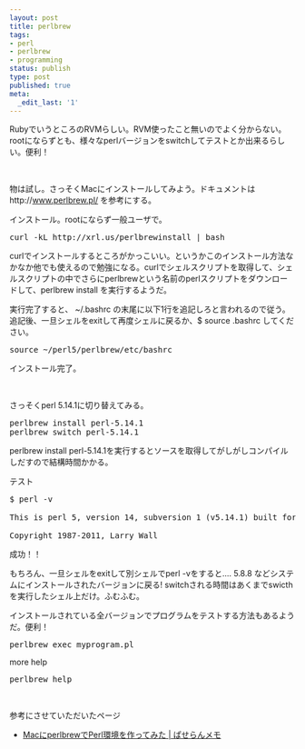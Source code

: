 ```yaml
---
layout: post
title: perlbrew
tags:
- perl
- perlbrew
- programming
status: publish
type: post
published: true
meta:
  _edit_last: '1'
---
```

RubyでいうところのRVMらしい。RVM使ったこと無いのでよく分からない。rootにならずとも、様々なperlバージョンをswitchしてテストとか出来るらしい。便利！

&nbsp;

物は試し。さっそくMacにインストールしてみよう。ドキュメントはhttp://www.perlbrew.pl/ を参考にする。

インストール。rootにならず一般ユーザで。
<pre lang="shell">curl -kL http://xrl.us/perlbrewinstall | bash</pre>
curlでインストールするところがかっこいい。というかこのインストール方法なかなか他でも使えるので勉強になる。curlでシェルスクリプトを取得して、シェルスクリプトの中でさらにperlbrewという名前のperlスクリプトをダウンロードして、perlbrew install を実行するようだ。

実行完了すると、 ~/.bashrc の末尾に以下1行を追記しろと言われるので従う。追記後、一旦シェルをexitして再度シェルに戻るか、$ source .bashrc してください。
<pre lang="shell">source ~/perl5/perlbrew/etc/bashrc</pre>
インストール完了。

&nbsp;

さっそくperl 5.14.1に切り替えてみる。
<pre lang="shell">perlbrew install perl-5.14.1
perlbrew switch perl-5.14.1</pre>
perlbrew install perl-5.14.1を実行するとソースを取得してがしがしコンパイルしだすので結構時間かかる。

テスト
<pre lang="shell">$ perl -v 

This is perl 5, version 14, subversion 1 (v5.14.1) built for darwin-2level 

Copyright 1987-2011, Larry Wall</pre>
成功！！

もちろん、一旦シェルをexitして別シェルでperl -vをすると.... 5.8.8 などシステムにインストールされたバージョンに戻る! switchされる時間はあくまでswicthを実行したシェル上だけ。ふむふむ。

インストールされている全バージョンでプログラムをテストする方法もあるようだ。便利！
<pre lang="shell">perlbrew exec myprogram.pl</pre>
more help
<pre lang="shell">perlbrew help</pre>
&nbsp;

参考にさせていただいたページ
<ul>
	<li><a title="MacにperlbrewでPerl環境を作ってみた" href="http://d.hatena.ne.jp/pasela/20110703/perlbrew">MacにperlbrewでPerl環境を作ってみた | ぱせらんメモ</a></li>
</ul>
